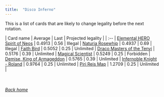 ```yaml
---
title:  "Disco Inferno"
---
```


This is a list of cards that are likely to change legality before the next rotation.

| Card name | Average | Last | Projected legality |
| :-- |
[Elemental HERO Spirit of Neos](https://db.ygoprodeck.com/card/?search=Elemental%20HERO%20Spirit%20of%20Neos) | 0.4913 | 0.56 | Illegal |
[Naturia Rosewhip](https://db.ygoprodeck.com/card/?search=Naturia%20Rosewhip) | 0.4937 | 0.69 | Illegal |
[Faith Bird](https://db.ygoprodeck.com/card/?search=Faith%20Bird) | 0.5052 | 0.25 | Unlimited |
[Draco Masters of the Tenyi](https://db.ygoprodeck.com/card/?search=Draco%20Masters%20of%20the%20Tenyi) | 0.5176 | 0.39 | Unlimited |
[Magical Scientist](https://db.ygoprodeck.com/card/?search=Magical%20Scientist) | 0.5249 | 0.25 | Forbidden |
[Demise, King of Armageddon](https://db.ygoprodeck.com/card/?search=Demise,%20King%20of%20Armageddon) | 0.5765 | 0.39 | Unlimited |
[Infernoble Knight - Roland](https://db.ygoprodeck.com/card/?search=Infernoble%20Knight%20-%20Roland) | 0.9764 | 0.25 | Unlimited |
[Piri Reis Map](https://db.ygoprodeck.com/card/?search=Piri%20Reis%20Map) | 1.2709 | 0.25 | Unlimited |

<br>

###### [Back home](index)